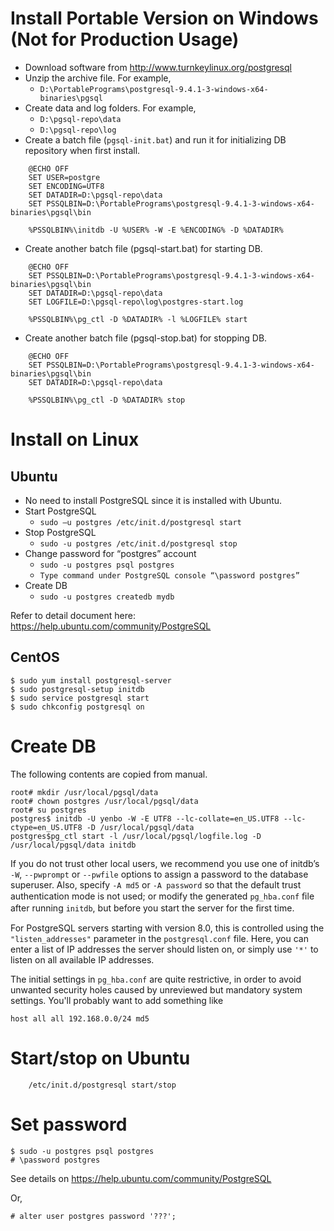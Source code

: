 # Install Portable Version on Windows (Not for Production Usage)

* Download software from <http://www.turnkeylinux.org/postgresql>
* Unzip the archive file. For example,
  * `D:\PortablePrograms\postgresql-9.4.1-3-windows-x64-binaries\pgsql`
* Create data and log folders. For example,
  * `D:\pgsql-repo\data`
  * `D:\pgsql-repo\log`
* Create a batch file (`pgsql-init.bat`) and run it for initializing DB repository when first install.

````
    @ECHO OFF
    SET USER=postgre
    SET ENCODING=UTF8
    SET DATADIR=D:\pgsql-repo\data
    SET PSSQLBIN=D:\PortablePrograms\postgresql-9.4.1-3-windows-x64-binaries\pgsql\bin
        
    %PSSQLBIN%\initdb -U %USER% -W -E %ENCODING% -D %DATADIR%
````

* Create another batch file (pgsql-start.bat) for starting DB.

````
    @ECHO OFF
    SET PSSQLBIN=D:\PortablePrograms\postgresql-9.4.1-3-windows-x64-binaries\pgsql\bin
    SET DATADIR=D:\pgsql-repo\data
    SET LOGFILE=D:\pgsql-repo\log\postgres-start.log

    %PSSQLBIN%\pg_ctl -D %DATADIR% -l %LOGFILE% start
````

* Create another batch file (pgsql-stop.bat) for stopping DB.

````
    @ECHO OFF
    SET PSSQLBIN=D:\PortablePrograms\postgresql-9.4.1-3-windows-x64-binaries\pgsql\bin
    SET DATADIR=D:\pgsql-repo\data
    
    %PSSQLBIN%\pg_ctl -D %DATADIR% stop
````

# Install on Linux

## Ubuntu

* No need to install PostgreSQL since it is installed with Ubuntu.
* Start PostgreSQL
  * `sudo –u postgres /etc/init.d/postgresql start`
* Stop PostgreSQL
  * `sudo -u postgres /etc/init.d/postgresql stop`
* Change password for “postgres” account
  * `sudo -u postgres psql postgres`
  * `Type command under PostgreSQL console “\password postgres”`
* Create DB
  * `sudo -u postgres createdb mydb`

Refer to detail document here: <https://help.ubuntu.com/community/PostgreSQL>

## CentOS

    $ sudo yum install postgresql-server
    $ sudo postgresql-setup initdb
    $ sudo service postgresql start
    $ sudo chkconfig postgresql on

# Create DB

The following contents are copied from manual.

    root# mkdir /usr/local/pgsql/data
    root# chown postgres /usr/local/pgsql/data
    root# su postgres
    postgres$ initdb -U yenbo -W -E UTF8 --lc-collate=en_US.UTF8 --lc-ctype=en_US.UTF8 -D /usr/local/pgsql/data
    postgres$pg_ctl start -l /usr/local/pgsql/logfile.log -D /usr/local/pgsql/data initdb

If you do not trust other local users, we recommend you use one of initdb’s `-W`, `--pwprompt` or `--pwfile` options to assign a password to the database superuser. Also, specify `-A md5` or `-A password` so that the default trust authentication mode is not used; or modify the generated `pg_hba.conf` ﬁle after running `initdb`, but before you start the server for the ﬁrst time.

For PostgreSQL servers starting with version 8.0, this is controlled using the `"listen_addresses"` parameter in the `postgresql.conf` file. Here, you can enter a list of IP addresses the server should listen on, or simply use `'*'` to listen on all available IP addresses.

The initial settings in `pg_hba.conf` are quite restrictive, in order to avoid unwanted security holes caused by unreviewed but mandatory system settings. You'll probably want to add something like 

    host all all 192.168.0.0/24 md5 

# Start/stop on Ubuntu

````
    /etc/init.d/postgresql start/stop
````

# Set password

    $ sudo -u postgres psql postgres
    # \password postgres

See details on <https://help.ubuntu.com/community/PostgreSQL> 

Or,

    # alter user postgres password '???';
